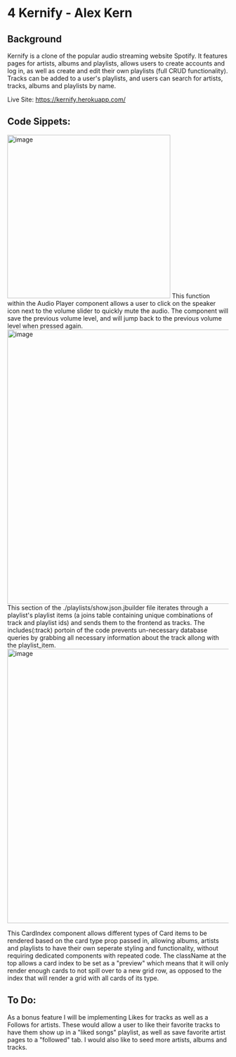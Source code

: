 # 4 Kernify - Alex Kern 

## Background 
Kernify is a clone of the popular audio streaming website Spotify. It features pages for artists, albums and playlists, allows users to create accounts and log in, as well as create and edit their own playlists (full CRUD functionality). Tracks can be added to a user's playlists, and users can search for artists, tracks, albums and playlists by name. 

Live Site: https://kernify.herokuapp.com/

## Code Sippets: 

<img width="371" alt="image" src="https://user-images.githubusercontent.com/103587019/185509858-4d2977b9-add3-4bb7-abd1-a2621ec678fc.png">
This function within the Audio Player component allows a user to click on the speaker icon next to the volume slider to quickly mute the audio. The component will save the previous volume level, and will jump back to the previous volume level when pressed again. 


<img width="623" alt="image" src="https://user-images.githubusercontent.com/103587019/185510169-827630fd-dadf-4b45-b0f2-2e8e8664e06f.png">
This section of the ./playlists/show.json.jbuilder file iterates through a playlist's playlist items (a joins table containing unique combinations of track and playlist ids) and sends them to the frontend as tracks. The includes(:track) portoin of the code prevents un-necessary database queries by grabbing all necessary information about the track allong with the playlist_item. 

<img width="623" alt="image" src="https://user-images.githubusercontent.com/103587019/185510866-d3368389-501c-4481-8d95-7b40e12154b4.png">

This CardIndex component allows different types of Card items to be rendered based on the card type prop passed in, allowing albums, artists and playlists to have their own seperate styling and functionality, without requiring dedicated components with repeated code. The className at the top allows a card index to be set as a "preview" which means that it will only render enough cards to not spill over to a new grid row, as opposed to the index that will render a grid with all cards of its type. 


## To Do:

As a bonus feature I will be implementing Likes for tracks as well as a Follows for artists. These would allow a user to like their favorite tracks to have them show up in a "liked songs" playlist, as well as save favorite artist pages to a "followed" tab. 
I would also like to seed more artists, albums and tracks. 